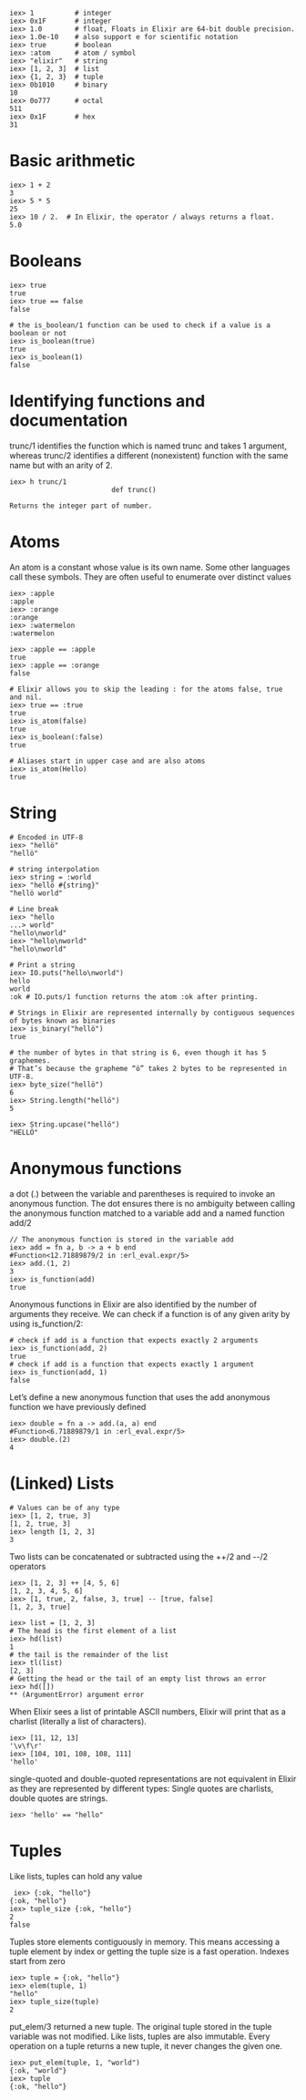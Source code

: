 
    iex> 1          # integer
    iex> 0x1F       # integer
    iex> 1.0        # float, Floats in Elixir are 64-bit double precision.
    iex> 1.0e-10    # also support e for scientific notation
    iex> true       # boolean
    iex> :atom      # atom / symbol
    iex> "elixir"   # string
    iex> [1, 2, 3]  # list
    iex> {1, 2, 3}  # tuple
    iex> 0b1010     # binary
    10
    iex> 0o777      # octal
    511
    iex> 0x1F       # hex
    31

# Basic arithmetic

    iex> 1 + 2
    3
    iex> 5 * 5
    25
    iex> 10 / 2.  # In Elixir, the operator / always returns a float.
    5.0

# Booleans

    iex> true
    true
    iex> true == false
    false
    
    # the is_boolean/1 function can be used to check if a value is a boolean or not
    iex> is_boolean(true)
    true
    iex> is_boolean(1)
    false
    
# Identifying functions and documentation
trunc/1 identifies the function which is named trunc and takes 1 argument, 
whereas trunc/2 identifies a different (nonexistent) function with the same name but with an arity of 2.

    iex> h trunc/1
                             def trunc()

    Returns the integer part of number.

# Atoms
An atom is a constant whose value is its own name. Some other languages call these symbols. They are often useful to enumerate over distinct values

    iex> :apple
    :apple
    iex> :orange
    :orange
    iex> :watermelon
    :watermelon
    
    iex> :apple == :apple
    true
    iex> :apple == :orange
    false
    
    # Elixir allows you to skip the leading : for the atoms false, true and nil.
    iex> true == :true
    true
    iex> is_atom(false)
    true
    iex> is_boolean(:false)
    true
    
    # Aliases start in upper case and are also atoms
    iex> is_atom(Hello)
    true
    
# String

    # Encoded in UTF-8
    iex> "hellö"
    "hellö"
    
    # string interpolation
    iex> string = :world
    iex> "hellö #{string}"
    "hellö world"
    
    # Line break
    iex> "hello
    ...> world"
    "hello\nworld"
    iex> "hello\nworld"
    "hello\nworld"
    
    # Print a string
    iex> IO.puts("hello\nworld")
    hello
    world
    :ok # IO.puts/1 function returns the atom :ok after printing.
    
    # Strings in Elixir are represented internally by contiguous sequences of bytes known as binaries
    iex> is_binary("hellö")
    true
    
    # the number of bytes in that string is 6, even though it has 5 graphemes. 
    # That’s because the grapheme “ö” takes 2 bytes to be represented in UTF-8. 
    iex> byte_size("hellö")
    6
    iex> String.length("hellö")
    5
    
    iex> String.upcase("hellö")
    "HELLÖ"
    
# Anonymous functions
a dot (.) between the variable and parentheses is required to invoke an anonymous function. 
The dot ensures there is no ambiguity between calling the anonymous function matched to a variable add and a named function add/2

    // The anonymous function is stored in the variable add
    iex> add = fn a, b -> a + b end
    #Function<12.71889879/2 in :erl_eval.expr/5>
    iex> add.(1, 2)
    3
    iex> is_function(add)
    true
    
Anonymous functions in Elixir are also identified by the number of arguments they receive. We can check if a function is of any given arity by using is_function/2:

    # check if add is a function that expects exactly 2 arguments
    iex> is_function(add, 2)
    true
    # check if add is a function that expects exactly 1 argument
    iex> is_function(add, 1)
    false
    
Let’s define a new anonymous function that uses the add anonymous function we have previously defined
    
    iex> double = fn a -> add.(a, a) end
    #Function<6.71889879/1 in :erl_eval.expr/5>
    iex> double.(2)
    4
    
 # (Linked) Lists
 
    # Values can be of any type
    iex> [1, 2, true, 3]
    [1, 2, true, 3]
    iex> length [1, 2, 3]
    3

Two lists can be concatenated or subtracted using the ++/2 and --/2 operators

    iex> [1, 2, 3] ++ [4, 5, 6]
    [1, 2, 3, 4, 5, 6]
    iex> [1, true, 2, false, 3, true] -- [true, false]
    [1, 2, 3, true]
    
    iex> list = [1, 2, 3]
    # The head is the first element of a list
    iex> hd(list)
    1
    # the tail is the remainder of the list
    iex> tl(list)
    [2, 3]
    # Getting the head or the tail of an empty list throws an error
    iex> hd([])
    ** (ArgumentError) argument error
    
When Elixir sees a list of printable ASCII numbers, Elixir will print that as a charlist (literally a list of characters). 

    iex> [11, 12, 13]
    '\v\f\r'
    iex> [104, 101, 108, 108, 111]
    'hello'
    
single-quoted and double-quoted representations are not equivalent in Elixir as they are represented by different types:
Single quotes are charlists, double quotes are strings. 

    iex> 'hello' == "hello"
    
# Tuples
 Like lists, tuples can hold any value
 
     iex> {:ok, "hello"}
    {:ok, "hello"}
    iex> tuple_size {:ok, "hello"}
    2
    false
    
Tuples store elements contiguously in memory. This means accessing a tuple element by index or getting the tuple size is a fast operation. 
Indexes start from zero

    iex> tuple = {:ok, "hello"}
    iex> elem(tuple, 1)
    "hello"
    iex> tuple_size(tuple)
    2

put_elem/3 returned a new tuple. The original tuple stored in the tuple variable was not modified. Like lists, tuples are also immutable. Every operation on a tuple returns a new tuple, it never changes the given one.

    iex> put_elem(tuple, 1, "world")
    {:ok, "world"}
    iex> tuple
    {:ok, "hello"}
